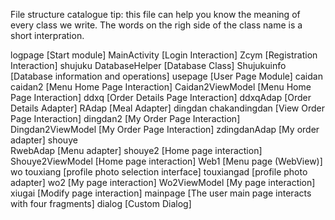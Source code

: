 File structure catalogue 
tip: this file can help you know the meaning of every class we write. The words on the righ side of the class name is a short interpration.

logpage  [Start module]
	MainActivity	[Login Interaction]
	Zcym		[Registration Interaction]
shujuku
	DatabaseHelper	[Database Class]
	Shujukuinfo	[Database information and operations]
usepage  [User Page Module]
caidan
	caidan2 		[Menu Home Page Interaction]
	Caidan2ViewModel	[Menu Home Page Interaction]
	ddxq		[Order Details Page Interaction]
	ddxqAdap 	[Order Details Adapter]
	RAdap		[Meal Adapter]
dingdan
	chakandingdan	[View Order Page Interaction]
	dingdan2		[My Order Page Interaction]
	Dingdan2ViewModel [My Order Page Interaction]
	zdingdanAdap 	[My order adapter]
shouye	
	RwebAdap 	[Menu adapter]
	shouye2 		[Home page interaction]
	Shouye2ViewModel	[Home page interaction]
	Web1		[Menu page (WebView)]
wo
	touxiang		[profile photo selection interface]
	touxiangad	[profile photo adapter]
	wo2		[My page interaction]
	Wo2ViewModel	[My page interaction]
	xiugai		[Modify page interaction]
	mainpage  	[The user main page interacts with four fragments]
dialog  [Custom Dialog]
